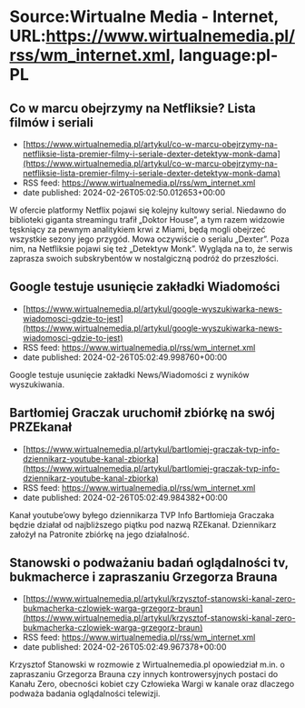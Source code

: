 # Source:Wirtualne Media - Internet, URL:https://www.wirtualnemedia.pl/rss/wm_internet.xml, language:pl-PL

## Co w marcu obejrzymy na Netfliksie? Lista filmów i seriali
 - [https://www.wirtualnemedia.pl/artykul/co-w-marcu-obejrzymy-na-netfliksie-lista-premier-filmy-i-seriale-dexter-detektyw-monk-dama](https://www.wirtualnemedia.pl/artykul/co-w-marcu-obejrzymy-na-netfliksie-lista-premier-filmy-i-seriale-dexter-detektyw-monk-dama)
 - RSS feed: https://www.wirtualnemedia.pl/rss/wm_internet.xml
 - date published: 2024-02-26T05:02:50.012653+00:00

W ofercie platformy Netflix pojawi się kolejny kultowy serial. Niedawno do biblioteki giganta streamingu trafił „Doktor House”, a tym razem widzowie tęskniący za pewnym analitykiem krwi z Miami, będą mogli obejrzeć wszystkie sezony jego przygód. Mowa oczywiście o serialu „Dexter”. Poza nim, na Netfliksie pojawi się też „Detektyw Monk”. Wygląda na to, że serwis zaprasza swoich subskrybentów w nostalgiczną podróż do przeszłości.

## Google testuje usunięcie zakładki Wiadomości
 - [https://www.wirtualnemedia.pl/artykul/google-wyszukiwarka-news-wiadomosci-gdzie-to-jest](https://www.wirtualnemedia.pl/artykul/google-wyszukiwarka-news-wiadomosci-gdzie-to-jest)
 - RSS feed: https://www.wirtualnemedia.pl/rss/wm_internet.xml
 - date published: 2024-02-26T05:02:49.998760+00:00

Google testuje usunięcie zakładki News/Wiadomości z wyników wyszukiwania.

## Bartłomiej Graczak uruchomił zbiórkę na swój PRZEkanał
 - [https://www.wirtualnemedia.pl/artykul/bartlomiej-graczak-tvp-info-dziennikarz-youtube-kanal-zbiorka](https://www.wirtualnemedia.pl/artykul/bartlomiej-graczak-tvp-info-dziennikarz-youtube-kanal-zbiorka)
 - RSS feed: https://www.wirtualnemedia.pl/rss/wm_internet.xml
 - date published: 2024-02-26T05:02:49.984382+00:00

Kanał youtube’owy byłego dziennikarza TVP Info Bartłomieja Graczaka będzie działał od najbliższego piątku pod nazwą RZEkanał. Dziennikarz założył na Patronite zbiórkę na jego działalność.

## Stanowski o podważaniu badań oglądalności tv, bukmacherce i zapraszaniu Grzegorza Brauna
 - [https://www.wirtualnemedia.pl/artykul/krzysztof-stanowski-kanal-zero-bukmacherka-czlowiek-warga-grzegorz-braun](https://www.wirtualnemedia.pl/artykul/krzysztof-stanowski-kanal-zero-bukmacherka-czlowiek-warga-grzegorz-braun)
 - RSS feed: https://www.wirtualnemedia.pl/rss/wm_internet.xml
 - date published: 2024-02-26T05:02:49.967378+00:00

Krzysztof Stanowski w rozmowie z Wirtualnemedia.pl opowiedział m.in. o zapraszaniu Grzegorza Brauna czy innych kontrowersyjnych postaci do Kanału Zero, obecności kobiet czy Człowieka Wargi w kanale oraz dlaczego podważa badania oglądalności telewizji.

